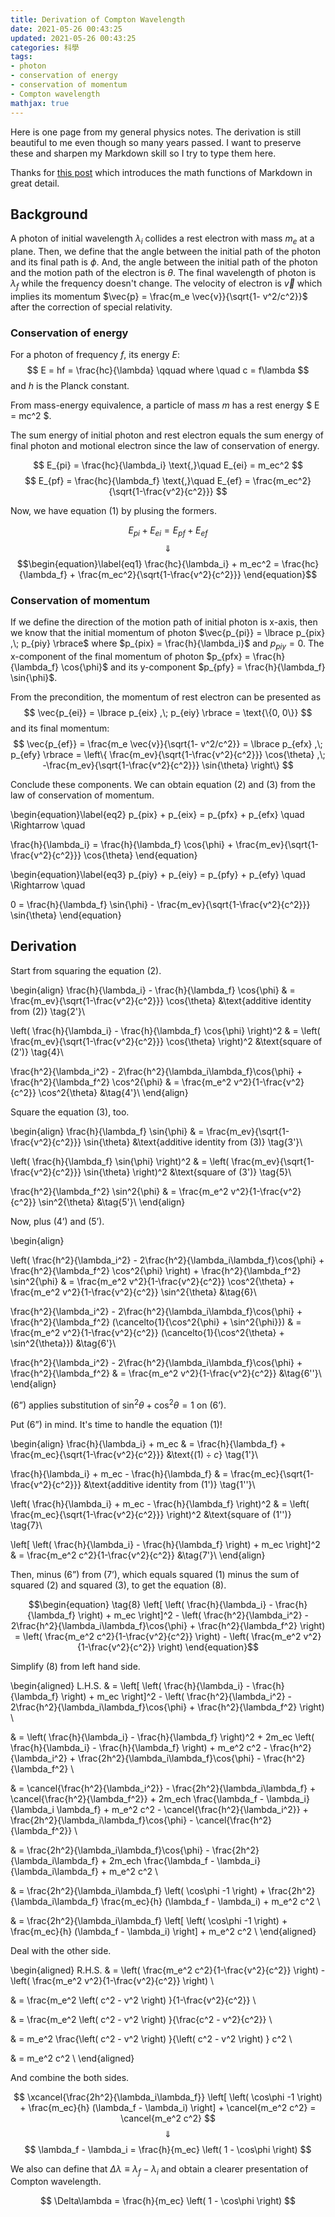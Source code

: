 ```yaml
---
title: Derivation of Compton Wavelength
date: 2021-05-26 00:43:25
updated: 2021-05-26 00:43:25
categories: 科學
tags:
- photon
- conservation of energy
- conservation of momentum
- Compton wavelength
mathjax: true
---
```


Here is one page from my general physics notes. The derivation is still beautiful to me even though so many years passed. I want to preserve these and sharpen my Markdown skill so I try to type them here.

Thanks for [this post][] which introduces the math functions of Markdown in great detail.

<!-- more -->

## Background

A photon of initial wavelength $\lambda_i$ collides a rest electron with mass $m_e$ at a plane. Then, we define that the angle between the initial path of the photon and its final path is $\phi$. And, the angle between the initial path of the photon and the motion path of the electron is $\theta$. The final wavelength of photon is $\lambda_f$ while the frequency doesn't change. The velocity of electron is $\vec{v}$ which implies its momentum $\vec{p} = \frac{m_e \vec{v}}{\sqrt{1- v^2/c^2}}$ after the correction of special relativity.

### Conservation of energy

For a photon of frequency $f$, its energy $E$:
$$ E = hf = \frac{hc}{\lambda} \qquad where \quad c = f\lambda $$
and $h$ is the Planck constant.

From mass-energy equivalence, a particle of mass $m$ has a rest energy $ E = mc^2 $.

The sum energy of initial photon and rest electron equals the sum energy of final photon and motional electron since the law of conservation of energy.

$$ E_{pi} = \frac{hc}{\lambda_i} \text{,}\quad E_{ei} = m_ec^2 $$
$$ E_{pf} = \frac{hc}{\lambda_f} \text{,}\quad E_{ef} = \frac{m_ec^2}{\sqrt{1-\frac{v^2}{c^2}}} $$

Now, we have equation $\text{(1)}$ by plusing the formers.

$$ E_{pi}+E_{ei}=E_{pf}+E_{ef} $$
$$ \Downarrow $$
$$\begin{equation}\label{eq1}
\frac{hc}{\lambda_i} + m_ec^2 = \frac{hc}{\lambda_f} + \frac{m_ec^2}{\sqrt{1-\frac{v^2}{c^2}}}
\end{equation}$$

### Conservation of momentum

If we define the direction of the motion path of initial photon is x-axis, then we know that the initial momentum of photon $\vec{p_{pi}} = \lbrace p_{pix} ,\; p_{piy} \rbrace$ where $p_{pix} = \frac{h}{\lambda_i}$ and $p_{piy} = 0$. The x-component of the final momentum of photon $p_{pfx} = \frac{h}{\lambda_f} \cos{\phi}$ and its y-component $p_{pfy} = \frac{h}{\lambda_f} \sin{\phi}$.

From the precondition, the momentum of rest electron can be presented as
$$ \vec{p_{ei}} = \lbrace p_{eix} ,\; p_{eiy} \rbrace = \text{\{0, 0\}} $$
and its final momentum:
$$ \vec{p_{ef}} = \frac{m_e \vec{v}}{\sqrt{1- v^2/c^2}} = \lbrace p_{efx} ,\; p_{efy} \rbrace = \left\{ \frac{m_ev}{\sqrt{1-\frac{v^2}{c^2}}} \cos{\theta} ,\; -\frac{m_ev}{\sqrt{1-\frac{v^2}{c^2}}} \sin{\theta} \right\} $$

Conclude these components. We can obtain equation $\text{(2)}$ and $\text{(3)}$ from the law of conservation of momentum.

\begin{equation}\label{eq2}
p_{pix} + p_{eix} = p_{pfx} + p_{efx} \quad \Rightarrow \quad

\frac{h}{\lambda_i} = \frac{h}{\lambda_f} \cos{\phi} + \frac{m_ev}{\sqrt{1-\frac{v^2}{c^2}}} \cos{\theta}
\end{equation}

\begin{equation}\label{eq3}
p_{piy} + p_{eiy} = p_{pfy} + p_{efy} \quad \Rightarrow \quad

0 = \frac{h}{\lambda_f} \sin{\phi} - \frac{m_ev}{\sqrt{1-\frac{v^2}{c^2}}} \sin{\theta}
\end{equation}

## Derivation

Start from squaring the equation $\text{(2)}$.

\begin{align}
\frac{h}{\lambda_i} - \frac{h}{\lambda_f} \cos{\phi} & = \frac{m_ev}{\sqrt{1-\frac{v^2}{c^2}}} \cos{\theta}  &\text{additive identity from (2)} \tag{2'}\\

\left( \frac{h}{\lambda_i} - \frac{h}{\lambda_f} \cos{\phi} \right)^2 & = \left( \frac{m_ev}{\sqrt{1-\frac{v^2}{c^2}}} \cos{\theta} \right)^2  &\text{square of (2')} \tag{4}\\

\frac{h^2}{\lambda_i^2} - 2\frac{h^2}{\lambda_i\lambda_f}\cos{\phi} + \frac{h^2}{\lambda_f^2} \cos^2{\phi} & = \frac{m_e^2 v^2}{1-\frac{v^2}{c^2}} \cos^2{\theta}  &\tag{4'}\\
\end{align}

Square the equation $\text{(3)}$, too.

\begin{align}
\frac{h}{\lambda_f} \sin{\phi} & = \frac{m_ev}{\sqrt{1-\frac{v^2}{c^2}}} \sin{\theta}  &\text{additive identity from (3)} \tag{3'}\\

\left( \frac{h}{\lambda_f} \sin{\phi} \right)^2 & = \left( \frac{m_ev}{\sqrt{1-\frac{v^2}{c^2}}} \sin{\theta} \right)^2  &\text{square of (3')} \tag{5}\\

\frac{h^2}{\lambda_f^2} \sin^2{\phi} & = \frac{m_e^2 v^2}{1-\frac{v^2}{c^2}} \sin^2{\theta}  &\tag{5'}\\
\end{align}

Now, plus $\text{(4')}$ and $\text{(5')}$.

\begin{align}

\left( \frac{h^2}{\lambda_i^2} - 2\frac{h^2}{\lambda_i\lambda_f}\cos{\phi} + \frac{h^2}{\lambda_f^2} \cos^2{\phi} \right) + \frac{h^2}{\lambda_f^2} \sin^2{\phi} & = \frac{m_e^2 v^2}{1-\frac{v^2}{c^2}} \cos^2{\theta} + \frac{m_e^2 v^2}{1-\frac{v^2}{c^2}} \sin^2{\theta}  &\tag{6}\\

\frac{h^2}{\lambda_i^2} - 2\frac{h^2}{\lambda_i\lambda_f}\cos{\phi} + \frac{h^2}{\lambda_f^2} (\cancelto{1}{\cos^2{\phi} + \sin^2{\phi}}) & = \frac{m_e^2 v^2}{1-\frac{v^2}{c^2}} (\cancelto{1}{\cos^2{\theta} + \sin^2{\theta}})  &\tag{6'}\\

\frac{h^2}{\lambda_i^2} - 2\frac{h^2}{\lambda_i\lambda_f}\cos{\phi} + \frac{h^2}{\lambda_f^2} & = \frac{m_e^2 v^2}{1-\frac{v^2}{c^2}}  &\tag{6''}\\
\end{align}

$\text{(6'')}$ applies substitution of $\sin^2\theta + \cos^2\theta = 1$ on $\text{(6')}$.

Put $\text{(6'')}$ in mind. It's time to handle the equation $\text{(1)}$!

\begin{align}
\frac{h}{\lambda_i} + m_ec & = \frac{h}{\lambda_f} + \frac{m_ec}{\sqrt{1-\frac{v^2}{c^2}}}  &\text{$(1)\div c$} \tag{1'}\\

\frac{h}{\lambda_i} + m_ec - \frac{h}{\lambda_f} & = \frac{m_ec}{\sqrt{1-\frac{v^2}{c^2}}}  &\text{additive identity from (1')} \tag{1''}\\

\left( \frac{h}{\lambda_i} + m_ec - \frac{h}{\lambda_f} \right)^2 & = \left( \frac{m_ec}{\sqrt{1-\frac{v^2}{c^2}}} \right)^2  &\text{square of (1'')} \tag{7}\\

\left[ \left( \frac{h}{\lambda_i} - \frac{h}{\lambda_f} \right) + m_ec \right]^2 & = \frac{m_e^2 c^2}{1-\frac{v^2}{c^2}}  &\tag{7'}\\
\end{align}

Then, minus $\text{(6'')}$ from $\text{(7')}$, which equals squared $\text{(1)}$ minus the sum of squared $\text{(2)}$ and squared $\text{(3)}$, to get the equation $\text{(8)}$.

$$\begin{equation} \tag{8}
\left[ \left( \frac{h}{\lambda_i} - \frac{h}{\lambda_f} \right) + m_ec \right]^2 - \left( \frac{h^2}{\lambda_i^2} - 2\frac{h^2}{\lambda_i\lambda_f}\cos{\phi} + \frac{h^2}{\lambda_f^2} \right) = \left( \frac{m_e^2 c^2}{1-\frac{v^2}{c^2}} \right) - \left( \frac{m_e^2 v^2}{1-\frac{v^2}{c^2}} \right)
\end{equation}$$

Simplify $\text{(8)}$ from left hand side.

\begin{aligned}
L.H.S. & = \left[ \left( \frac{h}{\lambda_i} - \frac{h}{\lambda_f} \right) + m_ec \right]^2 - \left( \frac{h^2}{\lambda_i^2} - 2\frac{h^2}{\lambda_i\lambda_f}\cos{\phi} + \frac{h^2}{\lambda_f^2} \right) \\

& = \left( \frac{h}{\lambda_i} - \frac{h}{\lambda_f} \right)^2 + 2m_ec \left( \frac{h}{\lambda_i} - \frac{h}{\lambda_f} \right) + m_e^2 c^2 - \frac{h^2}{\lambda_i^2} + \frac{2h^2}{\lambda_i\lambda_f}\cos{\phi} - \frac{h^2}{\lambda_f^2} \\

& = \cancel{\frac{h^2}{\lambda_i^2}} - \frac{2h^2}{\lambda_i\lambda_f} + \cancel{\frac{h^2}{\lambda_f^2}} + 2m_ech \frac{\lambda_f - \lambda_i}{\lambda_i \lambda_f} + m_e^2 c^2 - \cancel{\frac{h^2}{\lambda_i^2}} + \frac{2h^2}{\lambda_i\lambda_f}\cos{\phi} - \cancel{\frac{h^2}{\lambda_f^2}} \\

& = \frac{2h^2}{\lambda_i\lambda_f}\cos{\phi} - \frac{2h^2}{\lambda_i\lambda_f} + 2m_ech \frac{\lambda_f - \lambda_i}{\lambda_i\lambda_f} + m_e^2 c^2 \\

& = \frac{2h^2}{\lambda_i\lambda_f} \left( \cos\phi -1 \right) + \frac{2h^2}{\lambda_i\lambda_f} \frac{m_ec}{h} (\lambda_f - \lambda_i) + m_e^2 c^2 \\

& = \frac{2h^2}{\lambda_i\lambda_f} \left[ \left( \cos\phi -1 \right) + \frac{m_ec}{h} (\lambda_f - \lambda_i) \right] + m_e^2 c^2 \\
\end{aligned}

Deal with the other side.

\begin{aligned}
R.H.S. & = \left( \frac{m_e^2 c^2}{1-\frac{v^2}{c^2}} \right) - \left( \frac{m_e^2 v^2}{1-\frac{v^2}{c^2}} \right) \\

& = \frac{m_e^2 \left( c^2 - v^2 \right) }{1-\frac{v^2}{c^2}} \\

& = \frac{m_e^2 \left( c^2 - v^2 \right) }{\frac{c^2 - v^2}{c^2}} \\

& = m_e^2 \frac{\left( c^2 - v^2 \right) }{\left( c^2 - v^2 \right) } c^2 \\

& = m_e^2 c^2 \\
\end{aligned}

And combine the both sides.

$$
\xcancel{\frac{2h^2}{\lambda_i\lambda_f}} \left[ \left( \cos\phi -1 \right) + \frac{m_ec}{h} (\lambda_f - \lambda_i) \right] + \cancel{m_e^2 c^2} = \cancel{m_e^2 c^2}
$$
$$ \Downarrow $$
$$ \lambda_f - \lambda_i = \frac{h}{m_ec} \left( 1 - \cos\phi \right) $$

We also can define that $\Delta \lambda \equiv \lambda_f - \lambda_i$ and obtain a clearer presentation of Compton wavelength.

$$
\Delta\lambda = \frac{h}{m_ec} \left( 1 - \cos\phi \right)
$$


[this post]: https://blog.maxkit.com.tw/2020/02/markdown.html "如何在 Markdown 輸入數學公式及符號"